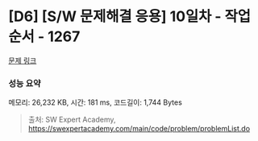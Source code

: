 # [D6] [S/W 문제해결 응용] 10일차 - 작업순서 - 1267 

[문제 링크](https://swexpertacademy.com/main/code/problem/problemDetail.do?contestProbId=AV18TrIqIwUCFAZN) 

### 성능 요약

메모리: 26,232 KB, 시간: 181 ms, 코드길이: 1,744 Bytes



> 출처: SW Expert Academy, https://swexpertacademy.com/main/code/problem/problemList.do